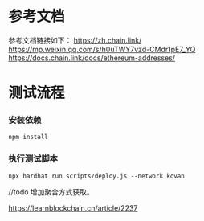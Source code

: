 # 参考文档
参考文档链接如下：
https://zh.chain.link/
https://mp.weixin.qq.com/s/h0uTWY7vzd-CMdr1pE7_YQ
https://docs.chain.link/docs/ethereum-addresses/

# 测试流程 
### 安装依赖
```
npm install 
```

### 执行测试脚本 
```
npx hardhat run scripts/deploy.js --network kovan
```
//todo
 增加聚合方式获取。
 
 
 https://learnblockchain.cn/article/2237